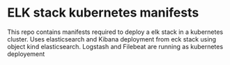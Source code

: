 # ELK stack kubernetes manifests

This repo contains manifests required to deploy a elk stack in a kubernetes cluster. Uses elasticsearch and Kibana deployment from eck stack using object kind elasticsearch. Logstash and Filebeat are running as kubernetes deployement
